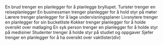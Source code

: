En brud trenger en planlegger for å planlegge bryllupet.
Turister trenger en reiseplanlegger
En businessman trenger planlegger for å hold styr på møter
Lærere trenger planlegger for å lage undervisningsplaner
Livsnytere trenger en planlegger for sin bucketliste
Kokker trenger planlegger for å holde oversikt over matlaging
En syk person trenger en planlegger for å holde styr på medisiner
Studenter trenger å holde styr på studiet og oppgaver
Sjefer trenger en planlegger for å ha oversikt over vaktlister(div)

